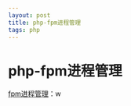 ```yaml
--- 
layout: post 
title: php-fpm进程管理 
tags: php 
---
```

# php-fpm进程管理
[fpm进程管理](https://mp.weixin.qq.com/s/336ZdarG7d_IZ8FiBm1pzw)：w
